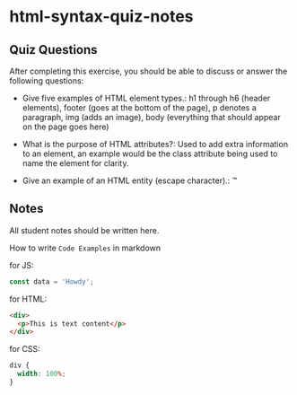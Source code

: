 # html-syntax-quiz-notes

## Quiz Questions

After completing this exercise, you should be able to discuss or answer the following questions:

- Give five examples of HTML element types.: h1 through h6 (header elements), footer (goes at the bottom of the page), p denotes a paragraph, img (adds an image), body (everything that should appear on the page goes here)

- What is the purpose of HTML attributes?: Used to add extra information to an element, an example would be the class attribute being used to name the element for clarity.

- Give an example of an HTML entity (escape character).: &trade;

## Notes

All student notes should be written here.

How to write `Code Examples` in markdown

for JS:

```javascript
const data = 'Howdy';
```

for HTML:

```html
<div>
  <p>This is text content</p>
</div>
```

for CSS:

```css
div {
  width: 100%;
}
```
